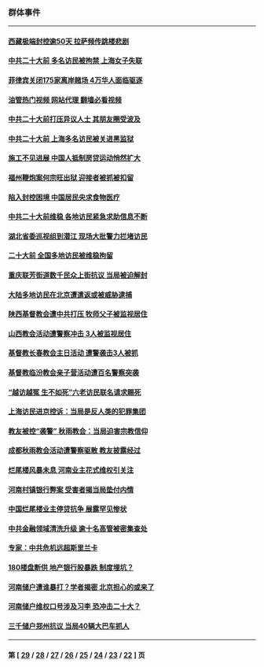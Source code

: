 ### 群体事件
---
#### [西藏极端封控逾50天 拉萨频传跳楼悲剧](../../pages/ncid279/n13836551.md?10011245) 
#### [中共二十大前 多名访民被拘禁 上海女子失联](../../pages/ncid279/n13834363.md?10011245) 
#### [菲律宾关闭175家离岸赌场 4万华人面临驱逐](../../pages/ncid279/n13833169.md?10011245) 
#### [油管热门视频 网站代理 翻墙必看视频](http://209.222.30.114:81/youtube.html?10011245)
#### [中共二十大前打压异议人士 其朋友圈受波及](../../pages/ncid279/n13833136.md?10011245) 
#### [中共二十大前 上海多名访民被关进黑监狱](../../pages/ncid279/n13829500.md?10011245) 
#### [施工不见进展 中国人抵制房贷运动悄然扩大](../../pages/ncid279/n13828435.md?10011245) 
#### [福州鞭炮案何宗旺出狱 迎接者被抓被扣留](../../pages/ncid279/n13824304.md?10011245) 
#### [陷入封控困境 中国居民央求食物医疗](../../pages/ncid279/n13823589.md?10011245) 
#### [中共二十大前维稳 各地访民紧急求助信息不断](../../pages/ncid279/n13822888.md?10011245) 
#### [湖北省委巡视组到潜江 现场大批警力拦堵访民](../../pages/ncid279/n13820243.md?10011245) 
#### [二十大前 全国多地访民被维稳拘留](../../pages/ncid279/n13819431.md?10011245) 
#### [重庆联芳街道数千民众上街抗议 当局被迫解封](../../pages/ncid279/n13812220.md?10011245) 
#### [大陆多地访民在北京遭遣返或被威胁逮捕](../../pages/ncid279/n13812104.md?10011245) 
#### [陕西基督教会遭中共打压 牧师父子被监视居住](../../pages/ncid279/n13811611.md?10011245) 
#### [山西教会活动遭警察冲击 3人被监视居住](../../pages/ncid279/n13808966.md?10011245) 
#### [基督教长春教会主日活动 遭警袭击3人被抓](../../pages/ncid279/n13806935.md?10011245) 
#### [基督教临汾教会亲子营活动遭百名警察突袭](../../pages/ncid279/n13806527.md?10011245) 
#### [“越访越冤 生不如死”六老访民联名请求赐死](../../pages/ncid279/n13805907.md?10011245) 
#### [上海访民进京控诉：当局是反人类的犯罪集团](../../pages/ncid279/n13803858.md?10011245) 
#### [教友被控“袭警” 秋雨教会：当局迫害宗教信仰](../../pages/ncid279/n13803563.md?10011245) 
#### [成都秋雨教会活动遭警察驱散 教友披露经过](../../pages/ncid279/n13802541.md?10011245) 
#### [烂尾楼风暴未息 河南业主花式维权引关注](../../pages/ncid279/n13794519.md?10011245) 
#### [河南村镇银行弊案 受害者揭当局垫付内情](../../pages/ncid279/n13791990.md?10011245) 
#### [中国烂尾楼业主停贷抗争 展露罕见惨状](../../pages/ncid279/n13787794.md?10011245) 
#### [中共金融领域清洗升级 逾十名高管被密集查处](../../pages/ncid279/n13782694.md?10011245) 
#### [专家：中共危机远超斯里兰卡](../../pages/ncid279/n13782248.md?10011245) 
#### [180楼盘断供 地产银行股暴跌 制度埋坑？](../../pages/ncid279/n13780778.md?10011245) 
#### [河南储户遭谁暴打？学者揭密 北京担心的或来了](../../pages/ncid279/n13779407.md?10011245) 
#### [河南储户维权口号涉及习李 恐冲击二十大？](../../pages/ncid279/n13778148.md?10011245) 
#### [三千储户郑州抗议 当局40辆大巴车抓人](../../pages/ncid279/n13777593.md?10011245) 

---
#### 第 [ [29](./29.md?10011245) / [28](./28.md?10011245) / [27](./27.md?10011245) / [26](./26.md?10011245) / [25](./25.md?10011245) / [24](./24.md?10011245) / [23](./23.md?10011245) / [22](./22.md?10011245) ] 页
